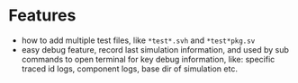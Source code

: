 # Features
- how to add multiple test files, like `*test*.svh` and `*test*pkg.sv`
- easy debug feature, record last simulation information, and used by sub commands to open terminal for key debug information, like: specific traced id logs, component logs, base dir of simulation etc.